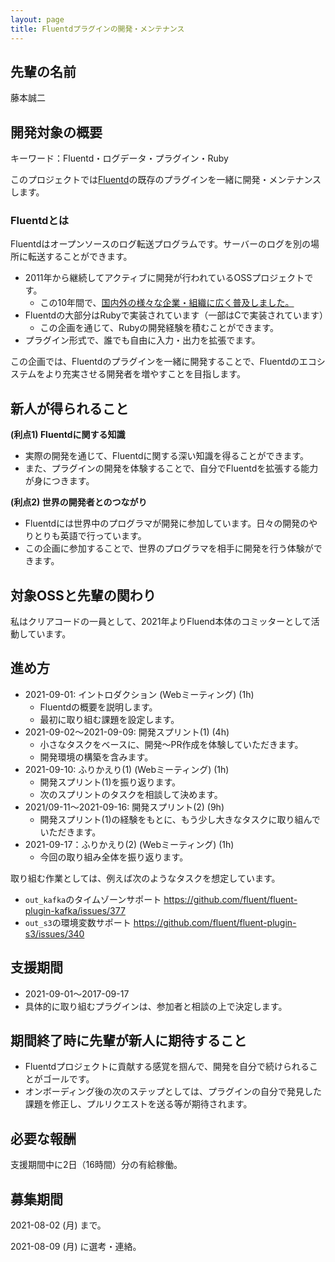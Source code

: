 ```yaml
---
layout: page
title: Fluentdプラグインの開発・メンテナンス
---
```


## 先輩の名前

藤本誠二

## 開発対象の概要

キーワード：Fluentd・ログデータ・プラグイン・Ruby

このプロジェクトでは[Fluentd](https://github.com/fluent/fluentd)の既存のプラグインを一緒に開発・メンテナンスします。

### Fluentdとは

Fluentdはオープンソースのログ転送プログラムです。サーバーのログを別の場所に転送することができます。

 * 2011年から継続してアクティブに開発が行われているOSSプロジェクトです。
   * この10年間で、[国内外の様々な企業・組織に広く普及しました。](https://www.fluentd.org/testimonials)
 * Fluentdの大部分はRubyで実装されています（一部はCで実装されています）
   * この企画を通じて、Rubyの開発経験を積むことができます。
 * プラグイン形式で、誰でも自由に入力・出力を拡張でます。

この企画では、Fluentdのプラグインを一緒に開発することで、Fluentdのエコシステムをより充実させる開発者を増やすことを目指します。

## 新人が得られること

**(利点1) Fluentdに関する知識**

* 実際の開発を通じて、Fluentdに関する深い知識を得ることができます。
* また、プラグインの開発を体験することで、自分でFluentdを拡張する能力が身につきます。

**(利点2) 世界の開発者とのつながり**

* Fluentdには世界中のプログラマが開発に参加しています。日々の開発のやりとりも英語で行っています。
* この企画に参加することで、世界のプログラマを相手に開発を行う体験ができます。

## 対象OSSと先輩の関わり

私はクリアコードの一員として、2021年よりFluend本体のコミッターとして活動しています。

## 進め方

* 2021-09-01: イントロダクション (Webミーティング) (1h)
  * Fluentdの概要を説明します。
  * 最初に取り組む課題を設定します。
* 2021-09-02〜2021-09-09: 開発スプリント(1) (4h)
  * 小さなタスクをベースに、開発〜PR作成を体験していただきます。
  * 開発環境の構築を含みます。
* 2021-09-10: ふりかえり(1) (Webミーティング) (1h)
  * 開発スプリント(1)を振り返ります。
  * 次のスプリントのタスクを相談して決めます。
* 2021/09-11〜2021-09-16: 開発スプリント(2) (9h)
  * 開発スプリント(1)の経験をもとに、もう少し大きなタスクに取り組んでいただきます。
* 2021-09-17：ふりかえり(2) (Webミーティング) (1h)
  * 今回の取り組み全体を振り返ります。

取り組む作業としては、例えば次のようなタスクを想定しています。

 * `out_kafka`のタイムゾーンサポート
   https://github.com/fluent/fluent-plugin-kafka/issues/377
 * `out_s3`の環境変数サポート
   https://github.com/fluent/fluent-plugin-s3/issues/340

## 支援期間

* 2021-09-01〜2017-09-17
* 具体的に取り組むプラグインは、参加者と相談の上で決定します。

## 期間終了時に先輩が新人に期待すること

 * Fluentdプロジェクトに貢献する感覚を掴んで、開発を自分で続けられることがゴールです。
 * オンボーディング後の次のステップとしては、プラグインの自分で発見した課題を修正し、プルリクエストを送る等が期待されます。

## 必要な報酬

支援期間中に2日（16時間）分の有給稼働。

## 募集期間

2021-08-02 (月) まで。

2021-08-09 (月) に選考・連絡。
